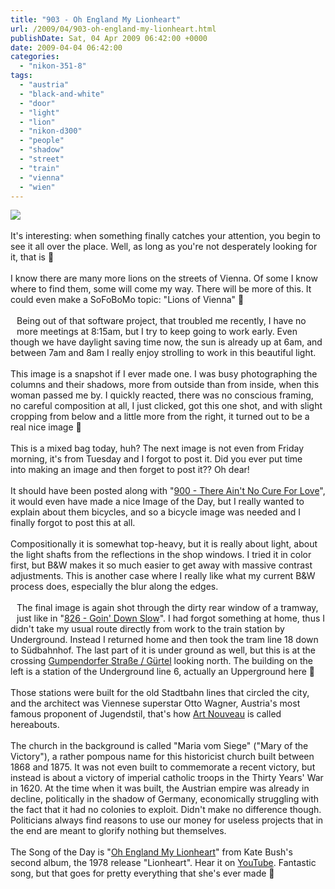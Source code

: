 ```yaml
---
title: "903 - Oh England My Lionheart"
url: /2009/04/903-oh-england-my-lionheart.html
publishDate: Sat, 04 Apr 2009 06:42:00 +0000
date: 2009-04-04 06:42:00
categories: 
  - "nikon-351-8"
tags: 
  - "austria"
  - "black-and-white"
  - "door"
  - "light"
  - "lion"
  - "nikon-d300"
  - "people"
  - "shadow"
  - "street"
  - "train"
  - "vienna"
  - "wien"
---
```

<a href="https://d25zfm9zpd7gm5.cloudfront.net/1200x1200/2009/20090403_070619_ps.jpg" target="_blank"><img src="https://d25zfm9zpd7gm5.cloudfront.net/0600x0600/2009/20090403_070619_ps.jpg"/></a><br/><br/>It's interesting: when something finally catches your attention, you begin to see it all over the place. Well, as long as you're not desperately looking for it, that is 🙂<br/><br/>I know there are many more lions on the streets of Vienna. Of some I know where to find them, some will come my way. There will be more of this. It could even make a SoFoBoMo topic: "Lions of Vienna" 🙂<br/><br/><a href="https://d25zfm9zpd7gm5.cloudfront.net/1200x1200/2009/20090403_071829_ps.jpg" target="_blank"><img alt="" border="0" src="https://d25zfm9zpd7gm5.cloudfront.net/0150x0150/2009/20090403_071829_ps.jpg" style="margin: 10pt 10px 10px 0pt; float: left;"/></a> Being out of that software project, that troubled me recently, I have no more meetings at 8:15am, but I try to keep going to work early. Even though we have daylight saving time now, the sun is already up at 6am, and between 7am and 8am I really enjoy strolling to work in this beautiful light.<br/><br/>This image is a snapshot if I ever made one. I was busy photographing the columns and their shadows, more from outside than from inside, when this woman passed me by. I quickly reacted, there was no conscious framing, no careful composition at all, I just clicked, got this one shot, and with slight cropping from below and a little more from the right, it turned out to be a real nice image 🙂<br/><br/><a href="https://d25zfm9zpd7gm5.cloudfront.net/1200x1200/2009/20090331_070229_ps.jpg" target="_blank"><img alt="" border="0" src="https://d25zfm9zpd7gm5.cloudfront.net/0150x0150/2009/20090331_070229_ps.jpg" style="margin: 10pt 10px 10px 0pt; float: right;"/></a> This is a mixed bag today, huh? The next image is not even from Friday morning, it's from Tuesday and I forgot to post it. Did you ever put time into making an image and then forget to post it?? Oh dear!<br/><br/>It should have been posted along with "<a href="/2009/04/900-there-aint-no-cure-for-love.html" target="_blank">900 - There Ain't No Cure For Love</a>", it would even have made a nice Image of the Day, but I really wanted to explain about them bicycles, and so a bicycle image was needed and I finally forgot to post this at all.<br/><br/>Compositionally it is somewhat top-heavy, but it is really about light, about the light shafts from the reflections in the shop windows. I tried it in color first, but B&amp;W makes it so much easier to get away with massive contrast adjustments. This is another case where I really like what my current B&amp;W process does, especially the blur along the edges.<br/><br/><a href="https://d25zfm9zpd7gm5.cloudfront.net/1200x1200/2009/20090403_144858_ps.jpg" target="_blank"><img alt="" border="0" src="https://d25zfm9zpd7gm5.cloudfront.net/0150x0150/2009/20090403_144858_ps.jpg" style="margin: 10pt 10px 10px 0pt; float: left;"/></a> The final image is again shot through the dirty rear window of a tramway, just like in "<a href="/2009/01/826-goin-down-slow.html" target="_blank">826 - Goin' Down Slow</a>". I had forgot something at home, thus I didn't take my usual route directly from work to the train station by Underground. Instead I returned home and then took the tram line 18 down to Südbahnhof. The last part of it is under ground as well, but this is at the crossing <a href="http://maps.google.com/?ie=UTF8&ll=48.190874,16.337432&spn=0.006816,0.016308&t=h&z=17" target="_blank">Gumpendorfer Straße / Gürtel</a> looking north. The building on the left is a station of the Underground line 6, actually an Upperground here 🙂<br/><br/>Those stations were built for the old Stadtbahn lines that circled the city, and the architect was Viennese superstar Otto Wagner, Austria's most famous proponent of Jugendstil, that's how <a href="http://en.wikipedia.org/wiki/Art_Nouveau" target="_blank">Art Nouveau</a> is called hereabouts.<br/><br/> The church in the background is called "Maria vom Siege" ("Mary of the Victory"), a rather pompous name for this historicist church built between 1868 and 1875. It was not even built to commemorate a recent victory, but instead is about a victory of imperial catholic troops in the Thirty Years' War in 1620. At the time when it was built, the Austrian empire was already in decline, politically in the shadow of Germany, economically struggling with the fact that it had no colonies to exploit. Didn't make no difference though. Politicians always find reasons to use our money for useless projects that in the end are meant to glorify nothing but themselves.<br/><br/>The Song of the Day is "<a href="http://www.lyricsmode.com/lyrics/k/kate_bush/oh_england_my_lionheart.html" target="_blank">Oh England My Lionheart</a>" from Kate Bush's second album, the 1978 release "Lionheart". Hear it on <a href="http://www.youtube.com/watch?v=Ydls3iAcs0A&feature=related" target="_blank">YouTube</a>. Fantastic song, but that goes for pretty everything that she's ever made 🙂
